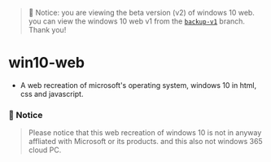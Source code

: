 > 🛑 Notice: you are viewing the beta version (v2) of windows 10 web. you can view the windows 10 web v1 from the [`backup-v1`](https://github.com/RedEdge967/win10-web/tree/backup-v1) branch. Thank you!

# win10-web
- A web recreation of microsoft's operating system, windows 10 in html, css and javascript.

### 🛑 Notice
> Please notice that this web recreation of windows 10 is not in anyway affliated with Microsoft or its products. and this also not windows 365 cloud PC.


